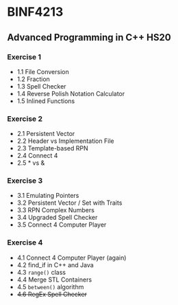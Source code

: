 # BINF4213
## Advanced Programming in C++ HS20

### Exercise 1
- 1.1 File Conversion
- 1.2 Fraction
- 1.3 Spell Checker
- 1.4 Reverse Polish Notation Calculator
- 1.5 Inlined Functions

### Exercise 2
- 2.1 Persistent Vector
- 2.2 Header vs Implementation File
- 2.3 Template-based RPN
- 2.4 Connect 4
- 2.5 * vs &

### Exercise 3
- 3.1 Emulating Pointers
- 3.2 Persistent Vector / Set with Traits
- 3.3 RPN Complex Numbers
- 3.4 Upgraded Spell Checker
- 3.5 Connect 4 Computer Player

### Exercise 4
- 4.1 Connect 4 Computer Player (again)
- 4.2 find_if in C++ and Java
- 4.3 `range()` class
- 4.4 Merge STL Containers
- 4.5 `between()` algorithm
- ~~4.6 RegEx Spell Checker~~
